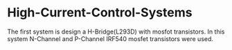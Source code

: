 # High-Current-Control-Systems

The first system is design a H-Bridge(L293D) with mosfot transistors.
In this system N-Channel and P-Channel IRF540 mosfet transistors were used.
